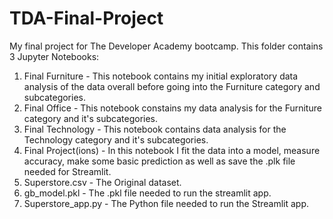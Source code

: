 # TDA-Final-Project
My final project for The Developer Academy bootcamp.
This folder contains 3 Jupyter Notebooks:
  1. Final Furniture - This notebook contains my initial exploratory data analysis of the data overall before going into the Furniture category and subcategories.
  2. Final Office - This notebook constains my data analysis for the Furniture category and it's subcategories.
  3. Final Technology - This notebook contains data analysis for the Technology category and it's subcategories.
  4. Final Project(ions) - In this notebook I fit the data into a model, measure accuracy, make some basic prediction as well as save the .plk file needed for Streamlit.
  5. Superstore.csv - The Original dataset.
  6.  gb_model.pkl - The .pkl file needed to run the streamlit app.
  7.  Superstore_app.py - The Python file needed to run the Streamlit app.
